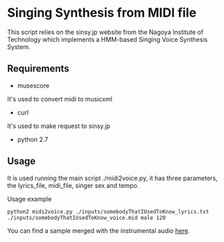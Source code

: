 # Singing Synthesis from MIDI file

This script relies on the sinsy.jp website from the Nagoya Institute of Technology which implements a HMM-based Singing Voice Synthesis System.

## Requirements
- musescore

It's used to convert midi to musicxml

- curl

It's used to make request to sinsy.jp

- python 2.7

## Usage
It is used running the main script ./midi2voice.py, it has three parameters, the lyrics_file, midi_file, singer sex and tempo.

Usage example

```
python2 midi2voice.py ./inputs/somebodyThatIUsedToKnow_lyrics.txt ./inputs/somebodyThatIUsedToKnow_voice.mid male 120
```

You can find a sample merged with the instrumental audio [here](https://soundcloud.com/mathias-gatti/somebody-that-i-used-to-know-sinsy-synthetic-voice).
